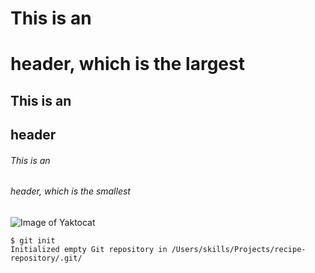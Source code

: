 # This is an <h1> header, which is the largest
## This is an <h2> header
###### This is an <h6> header, which is the smallest
  
![Image of Yaktocat](https://octodex.github.com/images/yaktocat.png)

```
$ git init
Initialized empty Git repository in /Users/skills/Projects/recipe-repository/.git/
```

